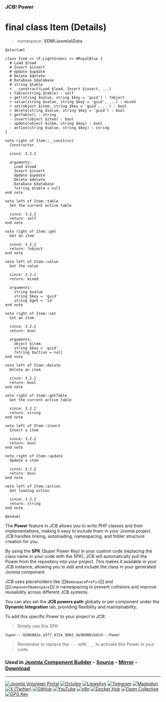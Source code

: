 ### JCB! Power
# final class Item (Details)
> namespace: **VDM\Joomla\Data**

```uml
@startuml

class Item << (F,LightGreen) >> #RoyalBlue {
  # Load $load
  # Insert $insert
  # Update $update
  # Delete $delete
  # Database $database
  # string $table
  + __construct(Load $load, Insert $insert, ...)
  + table(string $table) : self
  + get(string $value, string $key = 'guid') : ?object
  + value(string $value, string $key = 'guid', ...) : mixed
  + set(object $item, string $key = 'guid', ...) : bool
  + delete(string $value, string $key = 'guid') : bool
  + getTable() : string
  - insert(object $item) : bool
  - update(object $item, string $key) : bool
  - action(string $value, string $key) : string
}

note right of Item::__construct
  Constructor.

  since: 3.2.2
  
  arguments:
    Load $load
    Insert $insert
    Update $update
    Delete $delete
    Database $database
    ?string $table = null
end note

note left of Item::table
  Set the current active table

  since: 3.2.2
  return: self
end note

note right of Item::get
  Get an item

  since: 3.2.2
  return: ?object
end note

note left of Item::value
  Get the value

  since: 3.2.2
  return: mixed
  
  arguments:
    string $value
    string $key = 'guid'
    string $get = 'id'
end note

note right of Item::set
  Set an item

  since: 3.2.2
  return: bool
  
  arguments:
    object $item
    string $key = 'guid'
    ?string $action = null
end note

note left of Item::delete
  Delete an item

  since: 3.2.2
  return: bool
end note

note right of Item::getTable
  Get the current active table

  since: 3.2.2
  return: string
end note

note left of Item::insert
  Insert a item

  since: 3.2.2
  return: bool
end note

note right of Item::update
  Update a item

  since: 3.2.2
  return: bool
end note

note left of Item::action
  Get loading action

  since: 3.2.2
  return: string
end note

@enduml
```

The **Power** feature in JCB allows you to write PHP classes and their implementations,
making it easy to include them in your Joomla project. JCB handles linking, autoloading,
namespacing, and folder structure creation for you.

By using the **SPK** (Super Power Key) in your custom code (replacing the class name
in your code with the SPK), JCB will automatically pull the Power from the repository
into your project. This makes it available in your JCB instance, allowing you to edit
and include the class in your generated Joomla component.

JCB uses placeholders like [[[`NamespacePrefix`]]] and [[[`ComponentNamespace`]]] in
namespacing to prevent collisions and improve reusability across different JCB systems.

You can also set the **JCB powers path** globally or per component under the
**Dynamic Integration** tab, providing flexibility and maintainability.

To add this specific Power to your project in JCB:

> Simply use this SPK:
```
Super---9206082e_a3f7_472e_98b2_de90d06cbdcd---Power
```
> Remember to replace the `---` with `___` to activate this Power in your code.

### Used in [Joomla Component Builder](https://www.joomlacomponentbuilder.com) - [Source](https://git.vdm.dev/joomla/Component-Builder) - [Mirror](https://github.com/vdm-io/Joomla-Component-Builder) - [Download](https://git.vdm.dev/joomla/pkg-component-builder/releases)

---
[![Joomla Volunteer Portal](https://img.shields.io/badge/-Joomla-gold?logo=joomla)](https://volunteers.joomla.org/joomlers/1396-llewellyn-van-der-merwe "Join Llewellyn on the Joomla Volunteer Portal: Shaping the Future Together!") [![Octoleo](https://img.shields.io/badge/-Octoleo-black?logo=linux)](https://git.vdm.dev/octoleo "--quiet") [![Llewellyn](https://img.shields.io/badge/-Llewellyn-ffffff?logo=gitea)](https://git.vdm.dev/Llewellyn "Collaborate and Innovate with Llewellyn on Git: Building a Better Code Future!") [![Telegram](https://img.shields.io/badge/-Telegram-blue?logo=telegram)](https://t.me/Joomla_component_builder "Join Llewellyn and the Community on Telegram: Building Joomla Components Together!") [![Mastodon](https://img.shields.io/badge/-Mastodon-9e9eec?logo=mastodon)](https://joomla.social/@llewellyn "Connect and Engage with Llewellyn on Joomla Social: Empowering Communities, One Post at a Time!") [![X (Twitter)](https://img.shields.io/badge/-X-black?logo=x)](https://x.com/llewellynvdm "Join the Conversation with Llewellyn on X: Where Ideas Take Flight!") [![GitHub](https://img.shields.io/badge/-GitHub-181717?logo=github)](https://github.com/Llewellynvdm "Build, Innovate, and Thrive with Llewellyn on GitHub: Turning Ideas into Impact!") [![YouTube](https://img.shields.io/badge/-YouTube-ff0000?logo=youtube)](https://www.youtube.com/@OctoYou "Explore, Learn, and Create with Llewellyn on YouTube: Your Gateway to Inspiration!") [![n8n](https://img.shields.io/badge/-n8n-black?logo=n8n)](https://n8n.io/creators/octoleo "Effortless Automation and Impactful Workflows with Llewellyn on n8n!") [![Docker Hub](https://img.shields.io/badge/-Docker-grey?logo=docker)](https://hub.docker.com/u/llewellyn "Llewellyn on Docker: Containerize Your Creativity!") [![Open Collective](https://img.shields.io/badge/-Donate-green?logo=opencollective)](https://opencollective.com/joomla-component-builder "Donate towards JCB: Help Llewellyn financially so he can continue developing this great tool!") [![GPG Key](https://img.shields.io/badge/-GPG-blue?logo=gnupg)](https://git.vdm.dev/Llewellyn/gpg "Unlock Trust and Security with Llewellyn's GPG Key: Your Gateway to Verified Connections!")